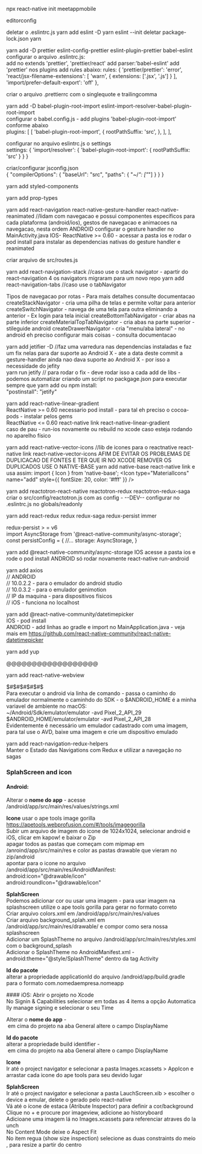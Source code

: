 npx react-native init meetappmobile

editorconfig

deletar o .eslintrc.js
yarn add eslint -D
yarn eslint --init
deletar package-lock.json
yarn

yarn add -D prettier eslint-config-prettier eslint-plugin-prettier babel-eslint <br />
configurar o arquivo .eslintrc.js: <br />
  add no extends 'prettier', 'prettier/react'
  add parser:'babel-eslint'
  add 'prettier' nos plugins
  add rules abaixo:
  rules: {
      'prettier/prettier': 'error',
      'react/jsx-filename-extensions': [
        'warn',
        {
          extensions: ['.jsx', '.js']
        }
      ],
      'import/prefer-default-export': 'off'
    },

criar o arquivo .prettierrc com o singlequote e trailingcomma


yarn add -D babel-plugin-root-import eslint-import-resolver-babel-plugin-root-import <br/>
configurar o babel.config.js - add plugins 'babel-plugin-root-import' conforme abaixo <br/>
plugins: [
  [
    'babel-plugin-root-import',
    {
      rootPathSuffix: 'src',
    },
  ],
],

configurar no arquivo eslintrc.js o settings <br/>
settings: {
  'import/resolver': {
    'babel-plugin-root-import': {
      rootPathSuffix: 'src'
    }
  }
}

criar/configurar jsconfig.json <br/>
{
  "compilerOptions": {
    "baseUrl": "src",
    "paths": {
      "~/*": ["*"]
    }
  }
}

yarn add styled-components

yarn add prop-types

yarn add react-navigation react-native-gesture-handler react-native-reanimated
//lidam com navegacao e possui componentes específicos para cada plataforma (android/ios), gestos de navegacao e animacoes na navegacao, nesta ordem
ANDROID configurar o gesture handler no MainActivity.java
IOS- ReactNative >= 0.60 - acessar a pasta ios e rodar o pod install para instalar as dependencias nativas do gesture handler e reanimated

criar arquivo de src/routes.js

yarn add react-navigation-stack //caso use o stack navigator - apartir do react-navigation 4 os navigators migraram para um novo repo
yarn add react-navigation-tabs //caso use o tabNavigator

Tipos de navegacao por rotas - Para mais detalhes consulte documentacao
createStackNavigator - cria uma pilha de telas e permite voltar para anterior
createSwitchNavigator - navega de uma tela para outra eliminando a anterior - Ex login para tela inicial
createBottomTabNavigator - criar abas na parte inferior
createMaterialTopTabNavigator - cria abas na parte superior - stileguide android
createDrawerNavigator - cria "menu/aba lateral" - no android eh preciso configurar mais coisas - consulta documentacao

yarn add jetifier -D //faz uma varredura nas dependencias instaladas e faz um fix nelas para dar suporte ao Android X - ate a data deste commit a gesture-handler ainda nao dava suporte ao Android X - por isso a necessidade do jefity <br/>
yarn run jetify // para rodar o fix - deve rodar isso a cada add de libs - podemos automatizar criando um script no packgage.json para executar sempre que yarn add ou npm install: <br/>
"postinstall": "jetify"

yarn add react-native-linear-gradient <br />
ReactNative >= 0.60 necessario pod install - para tal eh preciso o cocoa-pods - instalar pelos gems<br/>
ReactNative <= 0.60 react-native link react-native-linear-gradient <br/>
caso de pau - run-ios novamente ou rebuild no xcode caso esteja rodando no aparelho físico

yarn add react-native-vector-icons //lib de icones para o reactnative
react-native link react-native-vector-icons
AFIM DE EVITAR OS PROBLEMAS DE DUPLICACAO DE FONTES E TER QUE IR NO XCODE REMOVER OS DUPLICADOS USE O NATIVE-BASE
yarn add native-base
react-native link
e usa assim:
import { Icon } from 'native-base';
<Icon type="MaterialIcons" name="add" style={{ fontSize: 20, color: '#fff' }} />




yarn add reactotron-react-native reactotron-redux reactotron-redux-saga
criar o src/config/reactotron.js com as config - --DEV-- configurar no .eslintrc.js no globals/readonly


yarn add react-redux redux redux-saga redux-persist immer

redux-persist > = v6 <br/>
import AsyncStorage from '@react-native-community/async-storage';  <br/>
const persistConfig = {
  //...
  storage: AsyncStorage,
}

yarn add @react-native-community/async-storage
IOS acesse a pasta ios e rode o pod install
ANDROID só rodar novamente react-native run-android


yarn add axios <br/>
// ANDROID <br/>
  // 10.0.2.2 - para o emulador do android studio <br/>
  // 10.0.3.2 - para o emulador genimotion <br/>
  // IP da maquina - para dispositivos físicos <br/>
// iOS - funciona no localhost


yarn add @react-native-community/datetimepicker <br />
IOS - pod install <br />
ANDROID - add linhas ao gradle e import no MainApplication.java - veja mais em https://github.com/react-native-community/react-native-datetimepicker


yarn add yup


@@@@@@@@@@@@@@@@@@



yarn add react-native-webview




$#$#$#$#$#$<br/>
Para executar o android via linha de comando - passa o caminho do emulador normalmente o caminhdo do SDK - o $ANDROID_HOME é a minha variavel de ambiente no macOS:<br/>
~/Android/Sdk/emulator/emulator -avd Pixel_2_API_29<br/>
$ANDROID_HOME/emulator/emulator -avd Pixel_2_API_28<br/>
Evidentemente é necessário um emulador cadastrado com uma imagem, para tal use o AVD, baixe uma imagem e crie um dispositivo emulado



yarn add react-navigation-redux-helpers <br/>
Manter o Estado das Navigations com Redux e utilizar a navegação no sagas




### SplahScreen and icon
#### Android:
  Alterar o **nome do app** - acesse /android/app/src/main/res/values/strings.xml

  **Icone** usar o ape tools image gorilla https://apetools.webprofusion.com/#/tools/imagegorilla<br/>
  Subir um arquivo de imagem do icone de 1024x1024, selecionar android e iOS, clicar em kapow! e baixar o Zip<br/>
  apagar todos as pastas que começam com mipmap em /anroind/app/src/main/res e color as pastas drawable que vieram no zip/android <br/>
  apontar para o icone no arquivo /android/app/src/main/res/AndroidManifest:<br/>
  android:icon="@drawable/icon" <br/>
  android:roundIcon="@drawable/icon" <br/>

  **SplahScreen**<br/>
  Podemos adicionar cor ou usar uma imagem - para usar imagem na splashscreen utilize o ape tools gorilla para gerar no formato correto<br/>
  Criar arquivo colors.xml em /android/app/src/main/res/values<br/>
  Criar arquivo background_splah.xml em /android/app/src/main/res/drawable/ e compor como sera nossa splashscreen<br/>
  Adicionar um SplashTheme no arquivo /android/app/src/main/res/styles.xml com o background_splash<br/>
  Adicionar o SplashTheme no AndroidManifest.xml - android:theme="@style/SplashTheme" dentro da tag Activity<br/>

  **Id do pacote**<br/>
  alterar a propriedade applicationId do arquivo /android/app/build.gradle para o formato com.nomedaempresa.nomeapp

#### iOS:
  Abrir o projeto no Xcode <br/>
  No Signin & Capabilities selecionar em todas as 4 items a opção Automatically manage signing e selecionar o seu Time<br/>

  Alterar o **nome do app** - em cima do projeto na aba General altere o campo DisplayName

  **Id do pacote** <br/>
  alterar a propriedade build identifier - em cima do projeto na aba General altere o campo DisplayName

  **Icone**<br/>
  Ir até o project navigator e selecionar a pasta Images.xcassets > AppIcon e arrastar cada icone do ape tools para seu devido lugar<br/>

  **SplahScreen**<br/>
  Ir até o project navigator e selecionar a pasta LauchScreen.xib > escolher o device a emular, delete o gerado pelo react-native<br/>
  Vá até o ícone de estaca (Atribute Inspector) para definir a cor/background<br/>
  Clique no + e procure por imageview, adicione ao historyboard<br/>
  Adicioane uma imagem lá no Images.xcassets para referenciar atraves do launch<br/>
  No Content Mode deixe o Aspect Fit<br/>
  No item regua (show size inspection) selecione as duas constraints do meio, para resize a partir do centro
